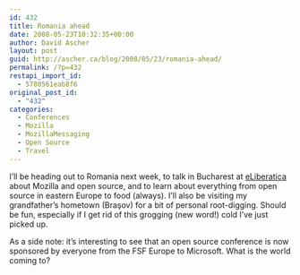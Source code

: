 ```yaml
---
id: 432
title: Romania ahead
date: 2008-05-23T10:32:35+00:00
author: David Ascher
layout: post
guid: http://ascher.ca/blog/2008/05/23/romania-ahead/
permalink: /?p=432
restapi_import_id:
  - 5780561eab8f6
original_post_id:
  - "432"
categories:
  - Conferences
  - Mozilla
  - MozillaMessaging
  - Open Source
  - Travel
---
```

I&#8217;ll be heading out to Romania next week, to talk in Bucharest at [eLiberatica](http://eliberatica.ro/2008/) about Mozilla and open source, and to learn about everything from open source in eastern Europe to food (always). I&#8217;ll also be visiting my grandfather&#8217;s hometown (Braşov) for a bit of personal root-digging. Should be fun, especially if I get rid of this grogging (new word!) cold I&#8217;ve just picked up.

As a side note: it&#8217;s interesting to see that an open source conference is now sponsored by everyone from the FSF Europe to Microsoft. What is the world coming to?